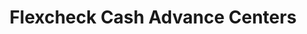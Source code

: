 ---
title: Flexcheck Cash Advance Centers
slug: flexcheck-cash-advance-centers
updated-on: '2024-05-30T13:44:31.749Z'
created-on: '2024-05-30T13:41:46.671Z'
published-on: '2024-05-30T13:54:32.469Z'
f_city-state-2:
- cms/city/calhoun-ga.md
- cms/city/tifton-ga.md
- cms/city/gainesville-ga.md
- cms/city/augusta-ga.md
- cms/city/butler-pa.md
- cms/city/uniontown-pa.md
- cms/city/pittston-pa.md
- cms/city/williamsport-pa.md
- cms/city/enola-pa.md
- cms/city/honesdale-pa.md
- cms/city/harrisburg-pa.md
- cms/city/allentown-pa.md
- cms/city/erie-pa.md
- cms/city/pittsburgh-pa.md
- cms/city/washington-pa.md
- cms/city/columbia-pa.md
- cms/city/waynesboro-pa.md
- cms/city/shenandoah-pa.md
- cms/city/trexlertown-pa.md
- cms/city/kensington-pa.md
- cms/city/tappahannock-va.md
- cms/city/boston-va.md
- cms/city/warner-robins-ga.md
- cms/city/mount-pleasant-pa.md
- cms/city/beaver-falls-pa.md
- cms/city/virginia-beach-va.md
f_locations:
- cms/payday-loan/flexcheck-cash-advance-centers-18694.md
- cms/payday-loan/flexcheck-cash-advance-centers-18695.md
- cms/payday-loan/flexcheck-cash-advance-centers-18696.md
- cms/payday-loan/flexcheck-cash-advance-centers-18697.md
- cms/payday-loan/flexcheck-cash-advance-centers-18698.md
- cms/payday-loan/flexcheck-cash-advance-centers-18699.md
- cms/payday-loan/flexcheck-cash-advance-centers-18700.md
- cms/payday-loan/flexcheck-cash-advance-centers-18701.md
- cms/payday-loan/flexcheck-cash-advance-centers-18702.md
- cms/payday-loan/flexcheck-cash-advance-centers-18703.md
- cms/payday-loan/flexcheck-cash-advance-centers-18704.md
- cms/payday-loan/flexcheck-cash-advance-centers-18705.md
- cms/payday-loan/flexcheck-cash-advance-centers-18706.md
- cms/payday-loan/flexcheck-cash-advance-centers-18707.md
- cms/payday-loan/flexcheck-cash-advance-centers-18708.md
- cms/payday-loan/flexcheck-cash-advance-centers-18709.md
- cms/payday-loan/flexcheck-cash-advance-centers-18710.md
- cms/payday-loan/flexcheck-cash-advance-centers-18711.md
- cms/payday-loan/flexcheck-cash-advance-centers-18712.md
- cms/payday-loan/flexcheck-cash-advance-centers-18713.md
- cms/payday-loan/flexcheck-cash-advance-centers-18714.md
- cms/payday-loan/flexcheck-cash-advance-centers-18715.md
- cms/payday-loan/flexcheck-cash-advance-centers-18716.md
- cms/payday-loan/flexcheck-cash-advance-centers-18717.md
- cms/payday-loan/flexcheck-cash-advance-centers-18718.md
- cms/payday-loan/flexcheck-cash-advance-centers-18719.md
- cms/payday-loan/flexcheck-cash-advance-centers-18720.md
- cms/payday-loan/flexcheck-cash-advance-centers-18721.md
- cms/payday-loan/flexcheck-cash-advance-centers-18722.md
- cms/payday-loan/flexcheck-cash-advance-centers-18723.md
- cms/payday-loan/flexcheck-cash-advance-centers-18724.md
- cms/payday-loan/flexcheck-cash-advance-centers-18725.md
- cms/payday-loan/flexcheck-cash-advance-centers-18726.md
- cms/payday-loan/flexcheck-cash-advance-centers-18727.md
f_states:
- cms/state/georgia.md
- cms/state/pennsylvania.md
- cms/state/virginia.md
layout: '[company].html'
tags: company
---